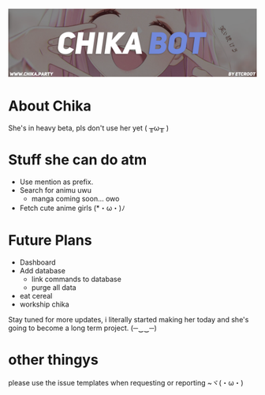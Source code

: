![ChikaLogo](https://github.com/etcroot/chika/blob/master/resource/img/chikalogo.png)

# About Chika
She's in heavy beta, pls don't use her yet ( ╥ω╥ )

# Stuff she can do atm
- Use mention as prefix.
- Search for animu uwu
  - manga coming soon... owo
- Fetch cute anime girls (*・ω・)ﾉ

# Future Plans
- Dashboard
- Add database
  - link commands to database
  - purge all data
- eat cereal
- workship chika

Stay tuned for more updates, i literally started making her today and she's going to become a long term project. 	(─‿‿─)

# other thingys
please use the issue templates when requesting or reporting ~ヾ(・ω・)
